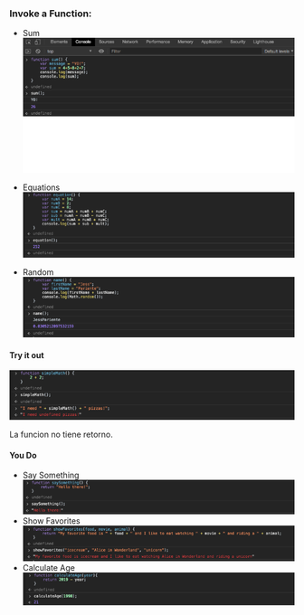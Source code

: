 ### Invoke a Function:

* Sum
![Sum](images/ss_js4.png)

* Equations 
![Equations](images/ss_js5.png)

* Random 
![Random](images/ss_js6.png)

#### Try it out

![SimpleMath](images/ss_js7.png)

La funcion no tiene retorno.

#### You Do

* Say Something 
![Say Something](images/ss_js8.png)
* Show Favorites 
![Show Favorites](images/ss_js9.png)
* Calculate Age 
![Calculate Age](images/ss_js10.png)
